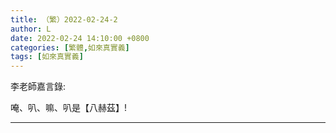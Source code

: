 ```yaml
---
title: （繁）2022-02-24-2
author: L
date: 2022-02-24 14:10:00 +0800
categories: [繁體,如來真實義]
tags: [如來真實義]
---
```


李老師嘉言錄:

唵、叭、嘛、叭是【八赫茲】!


-------